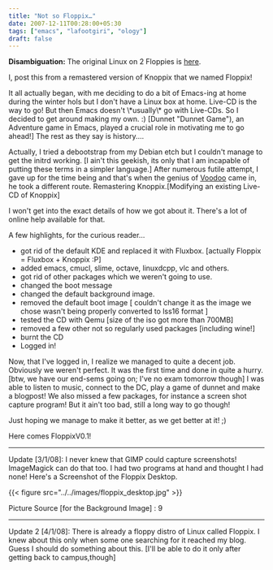 ```yaml
---
title: "Not so Floppix…"
date: 2007-12-11T00:28:00+05:30
tags: ["emacs", "lafootgiri", "ology"]
draft: false
---
```


**Disambiguation:** The original Linux on 2 Floppies is [here](https://floppix.com/).

I, post this from a remastered version of Knoppix that we named
Floppix!

It all actually began, with me deciding to do a bit of Emacs-ing
at home during the winter hols but I don't have a Linux box at
home. Live-CD is the way to go! But then Emacs doesn't \\\*usually\\\*
go with Live-CDs. So I decided to get around making my own. :)
[Dunnet "Dunnet Game"),
an Adventure game in Emacs, played a crucial role in motivating me
to go ahead!] The rest as they say is history....

Actually, I tried a debootstrap from my Debian etch but I couldn't
manage to get the initrd working. [I ain't this geekish, its only that I am incapable of
putting these terms in a simpler language.] After numerous futile
attempt, I gave up for the time being and that's when the genius
of [Voodoo](<http://avudem.blogspot.com "voodoo">) came in, he took a different route. Remastering
Knoppix.[Modifying an existing Live-CD of Knoppix]

I won't get into the exact details of how we got about it. There's
a lot of online help available for that.

A few highlights, for the curious reader...

-   got rid of the default KDE and replaced it with
    Fluxbox. [actually Floppix = Fluxbox + Knoppix :P]
-   added emacs, cmucl, slime, octave, linuxdcpp, vlc and others.
-   got rid of other packages which we weren't going to use.
-   changed the boot message
-   changed the default background image.
-   removed the default boot image [ couldn't change it as the image
    we chose wasn't being properly converted to lss16 format ]
-   tested the CD with Qemu [size of the iso got more than 700MB]
-   removed a few other not so regularly used packages [including
    wine!]
-   burnt the CD
-   Logged in!

Now, that I've logged in, I realize we managed to quite a decent
job. Obviously we weren't perfect. It was the first time and done
in quite a hurry. [btw, we have our end-sems going on; I've no
exam tomorrow though] I was able to listen to music, connect to
the DC, play a game of dunnet and make a blogpost! We also missed
a few packages, for instance a screen shot capture program! But it
ain't too bad, still a long way to go though!

Just hoping we manage to make it better, as we get better at it!
;)

Here comes FloppixV0.1!

---

Update [3/1/08]: I never knew that GIMP could capture screenshots!
ImageMagick can do that too. I had two programs at hand and
thought I had none! Here's a Screenshot of the Floppix Desktop.

{{< figure src="../../images/floppix_desktop.jpg" >}}

Picture Source [for the Background Image] : 9

---

Update 2 [4/1/08]: There is already a floppy distro of Linux
called Floppix. I knew about this only when some one searching for
it reached my blog. Guess I should do something about this. [I'll
be able to do it only after getting back to campus,though]
